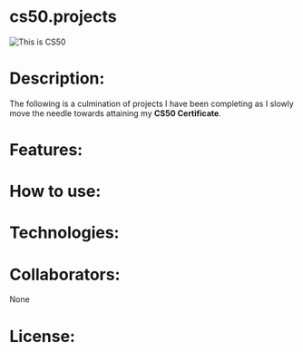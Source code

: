 # cs50.projects
![This is CS50](https://github.com/Carloscode5/cs50.projects/assets/121002145/c7e40ea8-6ef4-4171-900d-f1fa9b08c334)

# Description: 
The following is a culmination of projects I have been completing as I slowly move the needle towards attaining my **CS50 Certificate**.

# Features:

# How to use:

# Technologies:

# Collaborators:
None

# License:
